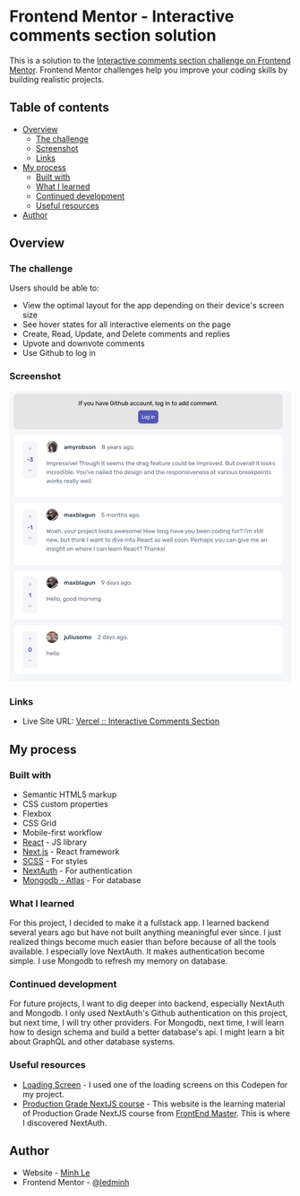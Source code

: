 # Frontend Mentor - Interactive comments section solution

This is a solution to the [Interactive comments section challenge on Frontend Mentor](https://www.frontendmentor.io/challenges/interactive-comments-section-iG1RugEG9). Frontend Mentor challenges help you improve your coding skills by building realistic projects. 

## Table of contents

- [Overview](#overview)
  - [The challenge](#the-challenge)
  - [Screenshot](#screenshot)
  - [Links](#links)
- [My process](#my-process)
  - [Built with](#built-with)
  - [What I learned](#what-i-learned)
  - [Continued development](#continued-development)
  - [Useful resources](#useful-resources)
- [Author](#author)

## Overview

### The challenge

Users should be able to:

- View the optimal layout for the app depending on their device's screen size
- See hover states for all interactive elements on the page
- Create, Read, Update, and Delete comments and replies
- Upvote and downvote comments
- Use Github to log in


### Screenshot

![Screenshot](./screenshot.png)


### Links

- Live Site URL: [Vercel :: Interactive Comments Section](https://interactive-comments-section-sepia.vercel.app/)

## My process

### Built with

- Semantic HTML5 markup
- CSS custom properties
- Flexbox
- CSS Grid
- Mobile-first workflow
- [React](https://reactjs.org/) - JS library
- [Next.js](https://nextjs.org/) - React framework
- [SCSS](https://sass-lang.com/) - For styles
- [NextAuth](https://next-auth.js.org/) - For authentication
- [Mongodb - Atlas](https://www.mongodb.com/atlas/database) - For database


### What I learned

For this project, I decided to make it a fullstack app. I learned backend several years ago but have not built anything meaningful ever since. I just realized things become much easier than before because of all the tools available. I especially love NextAuth. It makes authentication become simple. I use Mongodb to refresh my memory on database.   

### Continued development

For future projects, I want to dig deeper into backend, especially NextAuth and Mongodb. I only used NextAuth's Github authentication on this project, but next time, I will try other providers. For Mongodb, next time, I will learn how to design schema and build a better database's api. I might learn a bit about GraphQL and other database systems. 

### Useful resources

- [Loading Screen](https://codepen.io/Sixclones/pen/VBdeXL) - I used one of the loading screens on this Codepen for my project.
- [Production Grade NextJS course](https://production-grade-nextjs.vercel.app) - This website is the learning material of Production Grade NextJS course from [FrontEnd Master](https://www.frontendmaster.com). This is where I discovered NextAuth.


## Author

- Website - [Minh Le](https://www.ledminh.dev)
- Frontend Mentor - [@ledminh](https://www.frontendmentor.io/profile/ledminh)
